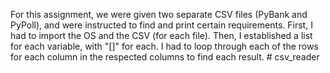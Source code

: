 For this assignment, we were given two separate CSV files (PyBank and PyPoll), and were instructed to find and print certain requirements. First, I had to import the OS and the CSV (for each file). Then, I established a list for each variable, with "[]" for each. I had to loop through each of the rows for each column in the respected columns to find each result.  # csv_reader

